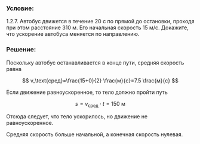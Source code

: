 ###  Условие:

$1.2.7.$ Автобус движется в течение $20$ с по прямой до остановки, проходя при этом расстояние $310$ м. Его начальная скорость $15$ м/с. Докажите, что ускорение автобуса меняется по направлению.

###  Решение:

Поскольку автобус останавливается в конце пути, средняя скорость равна

$$
v_\text{сред}=\frac{15+0}{2} \frac{м}{с}=7.5 \frac{м}{с}
$$

Если движение равноускоренное, то тело должно пройти путь

$$
s = v_\text{сред}\cdot t=150\text{ м}
$$

Отсюда следует, что тело ускорилось, но движение не равноускоренное.

Средняя скорость больше начальной, а конечная скорость нулевая.